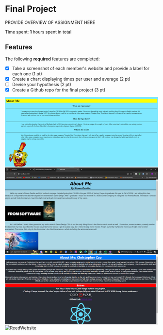 # Final Project

PROVIDE OVERVIEW OF ASSIGNMENT HERE

Time spent: **1** hours spent in total

## Features

The following **required** features are completed:

- [X] Take a screenshot of each member's website and provide a label for each one (1 pt)
- [X] Create a chart displaying times per user and average (2 pt)
- [ ] Devise your hypothesis (2 pt)
- [X] Create a Github repo for the final project (3 pt)

<img src="images/Daniel Mesones Website PNG.png" title='DanielWebsite' width='' alt='DanielWebsite' />
<img src="images/Steven Website.png" title='StevenWebsite' width='' alt='StevenWebsite' />
<img src="images/Chris Website.png" title='ChrisWebsite' width='' alt='ChrisWebsite' />
<img src="images/Reed Website.png" title='ReedWebsite' width='' alt='ReedWebsite' />
